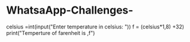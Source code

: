 # WhatsaApp-Challenges-

celsius =int(input("Enter temperature in celsius: "))
f = (celsius*1,8) +32)
  print("Temperture of farenheit is ,f")
